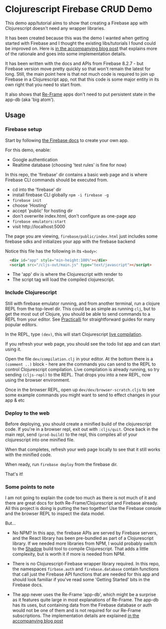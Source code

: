 # Clojurescript Firebase CRUD Demo

This demo app/tutorial aims to show that creating a Firebase app with Clojurescript doesn't
need any wrapper libraries. 

It has been created because this was the demo I wanted when getting started with Firebase and I thought 
the existing libs/tutorials I found could be improved on. Here is [in the accompanying blog post](https://widdindustries.com/clojurescript-firebase-simple/) that 
explains more of the rationale and goes into some implementation details.

It has been written with the docs and APIs from Firebase 8.2.7 - but Firebase version move pretty quickly
so that won't remain the latest for long. Still, the main point here is that not much code is required to 
join up Firebase in a Clojurescript app, not that this code is some major entity in its own right that you 
need to start from.

It also shows that [Re-Frame](https://github.com/day8/re-frame) apps don't need to put persistent state in the app-db (aka 'big atom').

## Usage

### Firebase setup

Start by following [the Firebase docs](https://firebase.google.com/docs/web/setup) to create your own app.

For this demo, enable:

* Google authentication
* Realtime database (choosing 'test rules' is fine for now)

In this repo, the 'firebase' dir contains a basic web page and is where Firebase CLI commands should 
be executed from.

* cd into the 'firebase' dir
* install firebase CLI globally `npm -i firebase -g`
* `firebase init`
* choose 'Hosting'
* accept 'public' for hosting dir
* don't overwrite index.html, don't configure as one-page app
* `firebase emulators:start`
* visit http://localhost:5000

The page you are viewing, `firebase/public/index.html` just includes some firebase sdks and initializes your app with 
the firebase backend 
   
Notice this file has the following in its `<body>`:

```html
  <div id="app" style="min-height:100%"></div>
  <script src="/cljs-out/main.js" type="text/javascript"></script>
```
* The 'app' div is where the Clojurescript with render to
* The script tag will load the compiled clojurescript.

### Include Clojurescript

Still with firebase emulator running, and from another terminal, run a clojure REPL from the top-level dir. 
This could be as simple as running `clj`,
but to get the most out of Clojure, you should be able to send commands to a REPL from
your editor. See [Practicalli](http://practicalli.github.io/clojure/clojure-editors/) for 
straightforward guides for many popular editors. 

In the REPL, type `(dev)`, this will start Clojurescript [live compilation](https://www.youtube.com/watch?v=KZjFVdU8VLI).

If you refresh your web page, you should see the todo list app and can start using it.

Open the file `dev/compilation.clj` in your editor. At the bottom there is a `(comment ..)` block - here are 
the commands you can send to the REPL to control Clojurescript compilation. Live compilation is already running,
so try sending `(cljs-repl)` to the REPL. That drops you into a new REPL, now using the browser environment.

Once in the browser REPL, open up `dev/dev/browser-scratch.cljs` to see some example commands you might want to 
send to effect changes in your app & etc

### Deploy to the web

Before deploying, you should create a minified build of the clojurescript code. If you're in a browser
repl, exit out with `:cljs/quit`. Once back in the main repl, send `(prod-build)` to the repl,
this compiles all of your clojurescript into one minified file.

When that completes, refresh your web page locally to see that it still works with the minified code.

When ready, run `firebase deploy` from the firebase dir.

That's it!

### Some points to note

I am not going to explain the code too much as there is not much of it and there are great docs for both Re-Frame/Clojurescript
and Firebase already. All this project is doing is putting the two together! Use the Firebase console
and the browser REPL to inspect the data model.

But... 

* No NPM? In this app, the firebase APIs are served by Firebase servers, and the React library has been
pre-bundled as part of a Clojurescript library. If we needed more libraries from NPM, I would probably
switch to the [Shadow](https://shadow-cljs.github.io/docs/UsersGuide.html) build tool to compile 
Clojurescript. That adds a little complexity, but is worth it if more is needed from NPM.

* There is no Clojurescript-Firebase wrapper library required. In this repo, the namespaces `firbase.auth` and 
`firebase.database` contain functions that call just the Firebase API functions that are needed for this app
and should look familiar if you've read some 'Getting Started' bits in the Firebase docs.

* The app never uses the Re-Frame 'app-db', which might be a surprise as it features quite large in most
explanations of Re-Frame. The app-db has its uses, but containing data from the Firebase database or auth would not
be one of them and is not required for our Re-Frame subscriptions. The implementation details are explained
[in the accompanying blog post](https://widdindustries.com/clojurescript-firebase-simple/)

